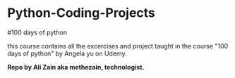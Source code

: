 # Python-Coding-Projects
#100 days of python 

this course contains all the excercises and project taught in the course "100 days of python" by Angela yu on Udemy.

**Repo by Ali Zain aka methezain, technologist.**
